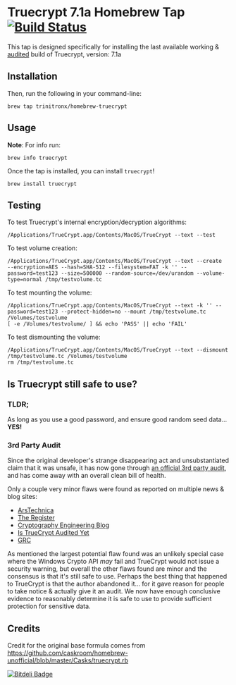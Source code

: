 # Truecrypt 7.1a Homebrew Tap  [![Build Status](https://travis-ci.org/trinitronx/homebrew-truecrypt.png?branch=master)](https://travis-ci.org/trinitronx/homebrew-truecrypt)

This tap is designed specifically for installing the last available working & [audited][5] build of Truecrypt, version: 7.1a

## Installation

Then, run the following in your command-line:

    brew tap trinitronx/homebrew-truecrypt

## Usage

**Note**: For info run:

    brew info truecrypt

Once the tap is installed, you can install `truecrypt`!

    brew install truecrypt

## Testing

To test Truecrypt's internal encryption/decryption algorithms:

    /Applications/TrueCrypt.app/Contents/MacOS/TrueCrypt --text --test

To test volume creation:

    /Applications/TrueCrypt.app/Contents/MacOS/TrueCrypt --text --create  --encryption=AES --hash=SHA-512 --filesystem=FAT -k '' --password=test123 --size=500000 --random-source=/dev/urandom --volume-type=normal /tmp/testvolume.tc

To test mounting the volume:

    /Applications/TrueCrypt.app/Contents/MacOS/TrueCrypt --text -k '' --password=test123 --protect-hidden=no --mount /tmp/testvolume.tc /Volumes/testvolume
    [ -e /Volumes/testvolume/ ] && echo 'PASS' || echo 'FAIL'

To test dismounting the volume:

    /Applications/TrueCrypt.app/Contents/MacOS/TrueCrypt --text --dismount /tmp/testvolume.tc /Volumes/testvolume
    rm /tmp/testvolume.tc

## Is Truecrypt still safe to use?

### TLDR;

As long as you use a good password, and ensure good random seed data... **YES!**

### 3rd Party Audit

Since the original developer's strange disappearing act and unsubstantiated claim that it was unsafe, it has now gone through [an official 3rd party audit][1], and has come away with an overall clean bill of health.

Only a couple very minor flaws were found as reported on multiple news & blog sites:

 - [ArsTechnica][2]
 - [The Register][3]
 - [Cryptography Engineering Blog][4]
 - [Is TrueCrypt Audited Yet][5]
 - [GRC][6]

As mentioned the largest potential flaw found was an unlikely special case where the Windows Crypto API _may_ fail and TrueCrypt would not issue a security warning, but overall the other flaws found are minor and the consensus is that it's still safe to use.  Perhaps the best thing that happened to TrueCrypt is that the author abandoned it... for it gave reason for people to take notice & actually give it an audit.  We now have enough conclusive evidence to reasonably determine it is safe to use to provide sufficient protection for sensitive data.

[1]: https://opencryptoaudit.org/reports/iSec_Final_Open_Crypto_Audit_Project_TrueCrypt_Security_Assessment.pdf
[2]: http://arstechnica.com/security/2015/04/truecrypt-security-audit-is-good-news-so-why-all-the-glum-faces/
[3]: http://www.theregister.co.uk/2015/04/02/truecrypt_security_audit/
[4]: http://blog.cryptographyengineering.com/2015/04/truecrypt-report.html
[5]: http://istruecryptauditedyet.com/
[6]: https://www.grc.com/misc/truecrypt/truecrypt.htm

## Credits

Credit for the original base formula comes from https://github.com/caskroom/homebrew-unofficial/blob/master/Casks/truecrypt.rb 




[![Bitdeli Badge](https://d2weczhvl823v0.cloudfront.net/trinitronx/homebrew-truecrypt/trend.png)](https://bitdeli.com/free "Bitdeli Badge")

